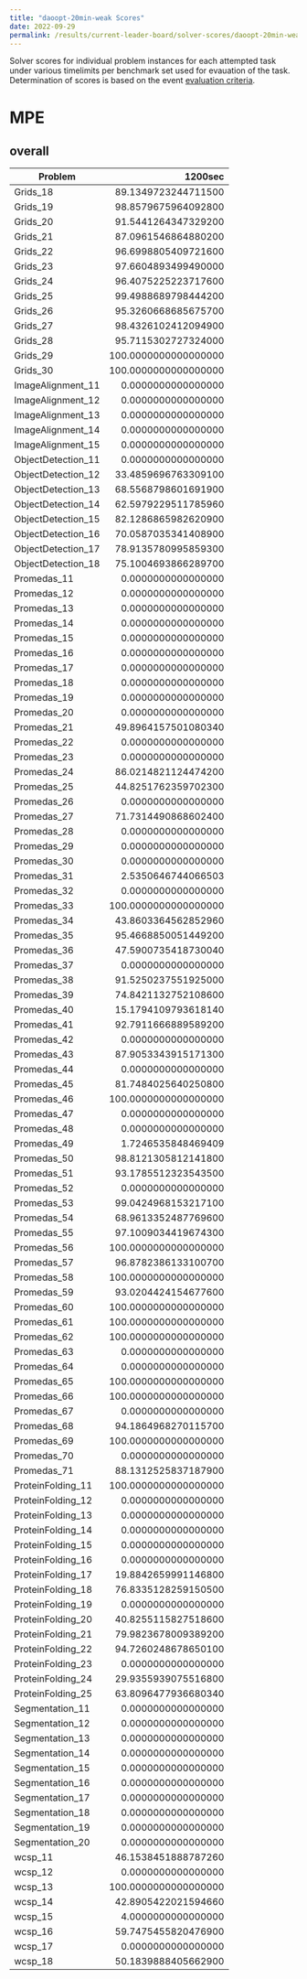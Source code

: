 ```yaml
---
title: "daoopt-20min-weak Scores"
date: 2022-09-29
permalink: /results/current-leader-board/solver-scores/daoopt-20min-weak-scores
---
```



Solver scores for individual problem instances for each attempted task under various timelimits per benchmark set used for evauation of the task.  Determination of scores is based on the event [evaluation criteria](https://uaicompetition.github.io/uci-2022/results/evaluation-criteria/).

# MPE

## overall

|      Problem       |       1200sec        |
| ------------------ | -------------------: |
| Grids_18           |  89.1349723244711500 |
| Grids_19           |  98.8579675964092800 |
| Grids_20           |  91.5441264347329200 |
| Grids_21           |  87.0961546864880200 |
| Grids_22           |  96.6998805409721600 |
| Grids_23           |  97.6604893499490000 |
| Grids_24           |  96.4075225223717600 |
| Grids_25           |  99.4988689798444200 |
| Grids_26           |  95.3260668685675700 |
| Grids_27           |  98.4326102412094900 |
| Grids_28           |  95.7115302727324000 |
| Grids_29           | 100.0000000000000000 |
| Grids_30           | 100.0000000000000000 |
| ImageAlignment_11  |   0.0000000000000000 |
| ImageAlignment_12  |   0.0000000000000000 |
| ImageAlignment_13  |   0.0000000000000000 |
| ImageAlignment_14  |   0.0000000000000000 |
| ImageAlignment_15  |   0.0000000000000000 |
| ObjectDetection_11 |   0.0000000000000000 |
| ObjectDetection_12 |  33.4859696763309100 |
| ObjectDetection_13 |  68.5568798601691900 |
| ObjectDetection_14 |  62.5979229511785960 |
| ObjectDetection_15 |  82.1286865982620900 |
| ObjectDetection_16 |  70.0587035341408900 |
| ObjectDetection_17 |  78.9135780995859300 |
| ObjectDetection_18 |  75.1004693866289700 |
| Promedas_11        |   0.0000000000000000 |
| Promedas_12        |   0.0000000000000000 |
| Promedas_13        |   0.0000000000000000 |
| Promedas_14        |   0.0000000000000000 |
| Promedas_15        |   0.0000000000000000 |
| Promedas_16        |   0.0000000000000000 |
| Promedas_17        |   0.0000000000000000 |
| Promedas_18        |   0.0000000000000000 |
| Promedas_19        |   0.0000000000000000 |
| Promedas_20        |   0.0000000000000000 |
| Promedas_21        |  49.8964157501080340 |
| Promedas_22        |   0.0000000000000000 |
| Promedas_23        |   0.0000000000000000 |
| Promedas_24        |  86.0214821124474200 |
| Promedas_25        |  44.8251762359702300 |
| Promedas_26        |   0.0000000000000000 |
| Promedas_27        |  71.7314490868602400 |
| Promedas_28        |   0.0000000000000000 |
| Promedas_29        |   0.0000000000000000 |
| Promedas_30        |   0.0000000000000000 |
| Promedas_31        |   2.5350646744066503 |
| Promedas_32        |   0.0000000000000000 |
| Promedas_33        | 100.0000000000000000 |
| Promedas_34        |  43.8603364562852960 |
| Promedas_35        |  95.4668850051449200 |
| Promedas_36        |  47.5900735418730040 |
| Promedas_37        |   0.0000000000000000 |
| Promedas_38        |  91.5250237551925000 |
| Promedas_39        |  74.8421132752108600 |
| Promedas_40        |  15.1794109793618140 |
| Promedas_41        |  92.7911666889589200 |
| Promedas_42        |   0.0000000000000000 |
| Promedas_43        |  87.9053343915171300 |
| Promedas_44        |   0.0000000000000000 |
| Promedas_45        |  81.7484025640250800 |
| Promedas_46        | 100.0000000000000000 |
| Promedas_47        |   0.0000000000000000 |
| Promedas_48        |   0.0000000000000000 |
| Promedas_49        |   1.7246535848469409 |
| Promedas_50        |  98.8121305812141800 |
| Promedas_51        |  93.1785512323543500 |
| Promedas_52        |   0.0000000000000000 |
| Promedas_53        |  99.0424968153217100 |
| Promedas_54        |  68.9613352487769600 |
| Promedas_55        |  97.1009034419674300 |
| Promedas_56        | 100.0000000000000000 |
| Promedas_57        |  96.8782386133100700 |
| Promedas_58        | 100.0000000000000000 |
| Promedas_59        |  93.0204424154677600 |
| Promedas_60        | 100.0000000000000000 |
| Promedas_61        | 100.0000000000000000 |
| Promedas_62        | 100.0000000000000000 |
| Promedas_63        |   0.0000000000000000 |
| Promedas_64        |   0.0000000000000000 |
| Promedas_65        | 100.0000000000000000 |
| Promedas_66        | 100.0000000000000000 |
| Promedas_67        |   0.0000000000000000 |
| Promedas_68        |  94.1864968270115700 |
| Promedas_69        | 100.0000000000000000 |
| Promedas_70        |   0.0000000000000000 |
| Promedas_71        |  88.1312525837187900 |
| ProteinFolding_11  | 100.0000000000000000 |
| ProteinFolding_12  |   0.0000000000000000 |
| ProteinFolding_13  |   0.0000000000000000 |
| ProteinFolding_14  |   0.0000000000000000 |
| ProteinFolding_15  |   0.0000000000000000 |
| ProteinFolding_16  |   0.0000000000000000 |
| ProteinFolding_17  |  19.8842659991146800 |
| ProteinFolding_18  |  76.8335128259150500 |
| ProteinFolding_19  |   0.0000000000000000 |
| ProteinFolding_20  |  40.8255115827518600 |
| ProteinFolding_21  |  79.9823678009389200 |
| ProteinFolding_22  |  94.7260248678650100 |
| ProteinFolding_23  |   0.0000000000000000 |
| ProteinFolding_24  |  29.9355939075516800 |
| ProteinFolding_25  |  63.8096477936680340 |
| Segmentation_11    |   0.0000000000000000 |
| Segmentation_12    |   0.0000000000000000 |
| Segmentation_13    |   0.0000000000000000 |
| Segmentation_14    |   0.0000000000000000 |
| Segmentation_15    |   0.0000000000000000 |
| Segmentation_16    |   0.0000000000000000 |
| Segmentation_17    |   0.0000000000000000 |
| Segmentation_18    |   0.0000000000000000 |
| Segmentation_19    |   0.0000000000000000 |
| Segmentation_20    |   0.0000000000000000 |
| wcsp_11            |  46.1538451888787260 |
| wcsp_12            |   0.0000000000000000 |
| wcsp_13            | 100.0000000000000000 |
| wcsp_14            |  42.8905422021594660 |
| wcsp_15            |   4.0000000000000000 |
| wcsp_16            |  59.7475455820476900 |
| wcsp_17            |   0.0000000000000000 |
| wcsp_18            |  50.1839888405662900 |

